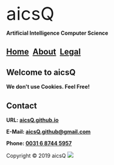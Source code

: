 <font size="7">aicsQ</font>

**Artificial Intelligence Computer Science**

## [Home](https://aicsq.github.io)&nbsp;&nbsp;[About](https://aicsq.github.io/about)&nbsp;&nbsp;[Legal](https://aicsq.github.io/legal)

## Welcome to aicsQ

**We don't use Cookies. Feel Free!**

## Contact

**URL: [aicsQ.github.io](https://aicsq.github.io)**

**E-Mail: [aicsQ.github@gmail.com](https://aicsq.github@gmail.com)**

**Phone: [0031 6 8744 5957](tel:0031687445957)**

Copyright © 2019 aicsQ <img src="https://aicsq.github.io/aicsQ 50.png">
